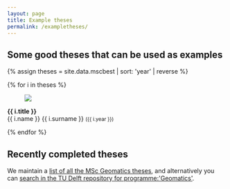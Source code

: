 ```yaml
---
layout: page
title: Example theses
permalink: /exampletheses/
---
```


## Some good theses that can be used as examples

{% assign theses = site.data.mscbest | sort: 'year' | reverse %}

{% for i in theses %}

<article class="media">
  <figure class="media-left">
    <a href="{{ i.link }}"><p class="image is-128x128">
      <img src="img/{{ i.image }}">
    </p>
  </a>
  </figure>
  <div class="media-content">
    <div class="content">
      <p>
        <strong>{{ i.title }}</strong> 
        <br>
        {{ i.name }} {{ i.surname }} <small>({{ i.year }})</small> 
      </p>
    </div>
  </div>
</article>

{% endfor %}


## Recently completed theses

We maintain a [list of all the MSc Geomatics theses](https://www.tudelft.nl/onderwijs/opleidingen/masters/gm/msc-geomatics/programme/graduation-project/student-graduation-work/), and alternatively you can [search in the TU Delft repository for programme:'Geomatics'](http://repository.tudelft.nl/islandora/search/mods_note_programme_s%3A%22Geomatics%22?collection=education&sort=mods_originInfo_dateSort_dt%20desc).
  
